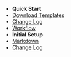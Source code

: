 - **<i class="fas fa-paper-plane"></i> Quick Start**
- [Download Templates](quickstart.md)
- [Change Log](changelog.md)
- [Workflow](workflow.md)
- **<i class="fas fa-terminal"></i> Initial Setup**
- [Markdown](markdown.md)
- [Change Log](changelogaaaaa.md)
